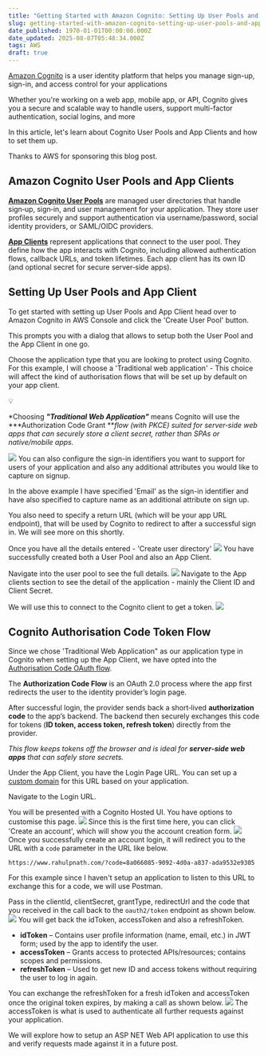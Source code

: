 ```yaml
---
title: "Getting Started with Amazon Cognito: Setting Up User Pools and App Clients"
slug: getting-started-with-amazon-cognito-setting-up-user-pools-and-app-clients
date_published: 1970-01-01T00:00:00.000Z
date_updated: 2025-08-07T05:48:34.000Z
tags: AWS
draft: true
---
```


[Amazon Cognito](https://docs.aws.amazon.com/cognito/latest/developerguide/what-is-amazon-cognito.html) is a user identity platform that helps you manage sign-up, sign-in, and access control for your applications

Whether you're working on a web app, mobile app, or API, Cognito gives you a secure and scalable way to handle users, support multi-factor authentication, social logins, and more

In this article, let's learn about Cognito User Pools and App Clients and how to set them up.

Thanks to AWS for sponsoring this blog post.

## Amazon Cognito User Pools and App Clients

[**Amazon Cognito User Pools**](https://docs.aws.amazon.com/cognito/latest/developerguide/cognito-user-pools.html) are managed user directories that handle sign‑up, sign‑in, and user management for your application. They store user profiles securely and support authentication via username/password, social identity providers, or SAML/OIDC providers.

[**App Clients**](https://docs.aws.amazon.com/cognito/latest/developerguide/user-pool-settings-client-apps.html) represent applications that connect to the user pool. They define how the app interacts with Cognito, including allowed authentication flows, callback URLs, and token lifetimes. Each app client has its own ID (and optional secret for secure server‑side apps).

## Setting Up User Pools and App Client

To get started with setting up User Pools and App Client head over to Amazon Cognito in AWS Console and click the 'Create User Pool' button.

This prompts you with a dialog that allows to setup both the User Pool and the App Client in one go.

Choose the application type that you are looking to protect using Cognito. For this example, I will choose a 'Traditional web application' - This choice will affect the kind of authorisation flows that will be set up by default on your app client. 

💡

*Choosing ***"Traditional Web Application"*** means Cognito will use the ***Authorization Code Grant ***flow (with PKCE) suited for server‑side web apps that can securely store a client secret, rather than SPAs or native/mobile apps.*

![](__GHOST_URL__/content/images/2025/08/image-1.png)
You can also configure the sign-in identifiers you want to support for users of your application and also any additional attributes you would like to capture on signup.

In the above example I have specified 'Email' as the sign-in identifier and have also specified to capture name as an additional attribute on sign up.

You also need to specify a return URL (which will be your app URL endpoint), that will be used by Cognito to redirect to after a successful sign in. We will see more on this shortly.

Once you have all the details entered - 'Create user directory'
![](__GHOST_URL__/content/images/2025/08/image.png)
You have successfully created both a User Pool and also an App Client. 

Navigate into the user pool to see the full details.
![](__GHOST_URL__/content/images/2025/08/image-2.png)
Navigate to the App clients section to see the detail of the application - mainly the Client ID and Client Secret. 

We will use this to connect to the Cognito client to get a token.
![](__GHOST_URL__/content/images/2025/08/image-3.png)
## Cognito Authorisation Code Token Flow

Since we chose 'Traditional Web Application" as our application type in Cognito when setting up the App Client, we have opted into the [Authorisation Code OAuth flow](https://auth0.com/docs/get-started/authentication-and-authorization-flow/authorization-code-flow).

The **Authorization Code Flow** is an OAuth 2.0 process where the app first redirects the user to the identity provider’s login page. 

After successful login, the provider sends back a short‑lived **authorization code** to the app’s backend. The backend then securely exchanges this code for tokens (**ID token, access token, refresh token**) directly from the provider. 

*This flow keeps tokens off the browser and is ideal for **server‑side web apps** that can safely store secrets.*

Under the App Client, you have the Login Page URL. You can set up a [custom domain](https://docs.aws.amazon.com/cognito/latest/developerguide/cognito-user-pools-add-custom-domain.html) for this URL based on your application.

Navigate to the Login URL.

You will be presented with a Cognito Hosted UI. You have options to customise this page.
![](__GHOST_URL__/content/images/2025/08/image-4.png)
Since this is the first time here, you can click 'Create an account', which will show you the account creation form.
![](__GHOST_URL__/content/images/2025/08/image-10.png)
Once you successfully create an account login, it will redirect you to the URL with a  `code` parameter in the URL like below.

    https://www.rahulpnath.com/?code=8a066085-9092-4d0a-a837-ada9532e9305

For this example since I haven't setup an application to listen to this URL to exchange this for a code, we will use Postman.

Pass in the clientId, clientSecret, grantType, redirectUrl and the code that you received in the call back to the `oauth2/token` endpoint as shown below.
![](__GHOST_URL__/content/images/2025/08/image-9.png)
You will get back the idToken, accessToken and also a refreshToken.

- **idToken** – Contains user profile information (name, email, etc.) in JWT form; used by the app to identify the user.
- **accessToken** – Grants access to protected APIs/resources; contains scopes and permissions.
- **refreshToken** – Used to get new ID and access tokens without requiring the user to log in again.

You can exchange the refreshToken for a fresh idToken and accessToken once the original token expires, by making a call as shown below.
![](__GHOST_URL__/content/images/2025/08/image-8.png)
The accessToken is what is used to authenticate all further requests against your application. 

We will explore how to setup an ASP NET Web API application to use this and verify requests made against it in a future post.
